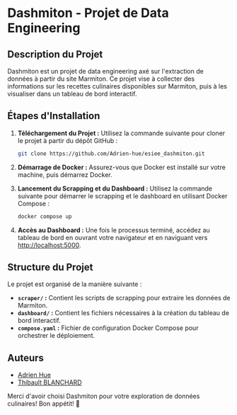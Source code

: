 # Dashmiton - Projet de Data Engineering

## Description du Projet
Dashmiton est un projet de data engineering axé sur l'extraction de données à partir du site Marmiton. Ce projet vise à collecter des informations sur les recettes culinaires disponibles sur Marmiton, puis à les visualiser dans un tableau de bord interactif.

## Étapes d'Installation

1. **Téléchargement du Projet :**
   Utilisez la commande suivante pour cloner le projet à partir du dépôt GitHub :
   ```bash
   git clone https://github.com/Adrien-hue/esiee_dashmiton.git
   ```

2. **Démarrage de Docker :**
   Assurez-vous que Docker est installé sur votre machine, puis démarrez Docker.

3. **Lancement du Scrapping et du Dashboard :**
   Utilisez la commande suivante pour démarrer le scrapping et le dashboard en utilisant Docker Compose :
   ```bash
   docker compose up
   ```

4. **Accès au Dashboard :**
   Une fois le processus terminé, accédez au tableau de bord en ouvrant votre navigateur et en naviguant vers [http://localhost:5000](http://localhost:5000).

## Structure du Projet

Le projet est organisé de la manière suivante :
- **`scraper/` :** Contient les scripts de scrapping pour extraire les données de Marmiton.
- **`dashboard/` :** Contient les fichiers nécessaires à la création du tableau de bord interactif.
- **`compose.yaml` :** Fichier de configuration Docker Compose pour orchestrer le déploiement.


## Auteurs

- [Adrien Hue](https://github.com/Adrien-hue)
- [Thibault BLANCHARD](https://github.com/Hellferno36)

Merci d'avoir choisi Dashmiton pour votre exploration de données culinaires! Bon appétit! 🍲